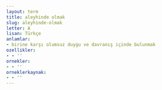 ```yaml
---
layout: term
title: aleyhinde olmak
slug: aleyhinde-olmak
letter: A
lisan: Türkçe
anlamlar:
- birine karşı olumsuz duygu ve davranış içinde bulunmak
ozellikler:
- - ''
ornekler:
- - ''
orneklerkaynak:
- - ''
---
```

